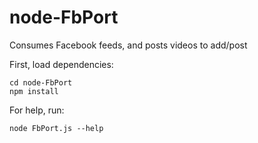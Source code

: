 node-FbPort
================

Consumes Facebook feeds, and posts videos to add/post

First, load dependencies:

```
cd node-FbPort
npm install
```

For help, run:

```
node FbPort.js --help
```